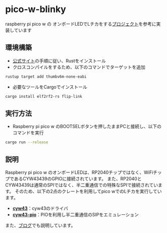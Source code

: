 # pico-w-blinky
raspberry pi pico w の オンボードLEDでLチカをする[プロジェクト](https://github.com/embassy-rs/embassy/blob/main/examples/rp/src/bin/wifi_blinky.rs)を参考に実装しています
## 環境構築
* [公式サイト](https://www.rust-lang.org/ja/tools/install)の手順に従い、Rustをインストール
* クロスコンパイルをするため、以下のコマンドでターゲットを追加
```sh
rustup target add thumbv6m-none-eabi
```
* 必要なツールをCargoでインストール
```sh
cargo install elf2rf2-rs flip-link
```
## 実行方法
* Raspberry pi pico w のBOOTSELボタンを押したままPCと接続し、以下のコマンドを実行
```sh
cargo run --release
```

## 説明
Raspberry pi pico w のオンボードLEDは、RP2040チップではなく、WiFiチップであるCYW43439のGPIOに接続されています。
また、RP2040とCYW43439は通常のSPIではなく、半二重通信での特殊なSPIで接続されています。
そのため、以下の2点のクレートを利用してpico wでのLチカを実行しています。
* **[cyw43](https://crates.io/crates/cyw43)**：cyw43のドライバ
* **[cyw43-pio](https://crates.io/crates/cyw43-pio)**：PIOを利用し半二重通信のSIPをエミュレーション

また、[ブログ](https://scrapbox.io/tetsutalow-memo/Rust%E3%81%AE%E3%83%99%E3%82%A2%E3%83%A1%E3%82%BF%E3%83%AB%E9%96%8B%E7%99%BA%E3%82%92Raspberry_Pi_Pico_W%E3%82%92%E4%BD%BF%E3%81%A3%E3%81%A6%E3%82%84%E3%81%A3%E3%81%A6%E3%81%BF%E3%82%8B)でも説明しています。
